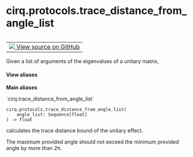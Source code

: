 <div itemscope itemtype="http://developers.google.com/ReferenceObject">
<meta itemprop="name" content="cirq.protocols.trace_distance_from_angle_list" />
<meta itemprop="path" content="Stable" />
</div>

# cirq.protocols.trace_distance_from_angle_list

<!-- Insert buttons and diff -->

<table class="tfo-notebook-buttons tfo-api" align="left">

<td>
  <a target="_blank" href="https://github.com/quantumlib/cirq/tree/master/cirq/protocols/trace_distance_bound.py">
    <img src="https://www.tensorflow.org/images/GitHub-Mark-32px.png" />
    View source on GitHub
  </a>
</td>
</table>



Given a list of arguments of the eigenvalues of a unitary matrix,

<section class="expandable">
  <h4 class="showalways">View aliases</h4>
  <p>
<b>Main aliases</b>
<p>`cirq.trace_distance_from_angle_list`</p>
</p>
</section>

<pre class="devsite-click-to-copy prettyprint lang-py tfo-signature-link">
<code>cirq.protocols.trace_distance_from_angle_list(
    angle_list: Sequence[float]
) -> float
</code></pre>



<!-- Placeholder for "Used in" -->
calculates the trace distance bound of the unitary effect.

The maximum provided angle should not exceed the minimum provided angle
by more than 2π.